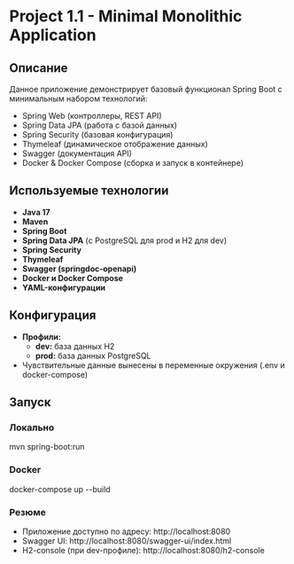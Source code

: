 # Project 1.1 - Minimal Monolithic Application

## Описание
Данное приложение демонстрирует базовый функционал Spring Boot с минимальным набором технологий:
- Spring Web (контроллеры, REST API)
- Spring Data JPA (работа с базой данных)
- Spring Security (базовая конфигурация)
- Thymeleaf (динамическое отображение данных)
- Swagger (документация API)
- Docker & Docker Compose (сборка и запуск в контейнере)

## Используемые технологии
- **Java 17**
- **Maven**
- **Spring Boot**
- **Spring Data JPA** (с PostgreSQL для prod и H2 для dev)
- **Spring Security**
- **Thymeleaf**
- **Swagger (springdoc-openapi)**
- **Docker и Docker Compose**
- **YAML-конфигурации**

## Конфигурация
- **Профили:**  
  - **dev:** база данных H2  
  - **prod:** база данных PostgreSQL  
- Чувствительные данные вынесены в переменные окружения (.env и docker-compose)

## Запуск
### Локально
mvn spring-boot:run
### Docker

docker-compose up --build

### Резюме
- Приложение доступно по адресу: http://localhost:8080
- Swagger UI: http://localhost:8080/swagger-ui/index.html
- H2-console (при dev-профиле): http://localhost:8080/h2-console